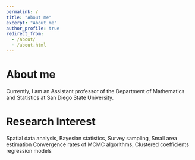 ```yaml
---
permalink: /
title: "About me"
excerpt: "About me"
author_profile: true
redirect_from: 
  - /about/
  - /about.html
---
```




About me
======

Currently, I am an Assistant professor of the Department of Mathematics and Statistics at San Diego State University. 


Research Interest
======

Spatial data analysis, Bayesian statistics, Survey sampling, Small area estimation
Convergence rates of MCMC algorithms, Clustered coefficients regression models

